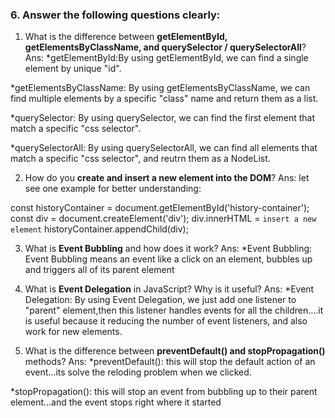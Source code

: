 


### 6. Answer the following questions clearly:

1. What is the difference between **getElementById, getElementsByClassName, and querySelector / querySelectorAll**?
Ans: 
*getElementById:By using getElementById, we can find a single element by unique "id".

*getElementsByClassName: By using getElementsByClassName, we can find multiple elements by a specific "class" name and return them as a list.

*querySelector: By using querySelector, we can find the first element that match a specific "css selector".

*querySelectorAll: By using querySelectorAll, we can find all elements that match a specific "css selector", and reutrn them as a NodeList.

2. How do you **create and insert a new element into the DOM**?
Ans: let see one example for better understanding:

const historyContainer = document.getElementById('history-container');
const div = document.createElement('div');
 div.innerHTML = `insert a new element`
  historyContainer.appendChild(div);


3. What is **Event Bubbling** and how does it work?
Ans:
*Event Bubbling: Event Bubbling means an event like a click on an element, bubbles up and triggers all of its parent element

4. What is **Event Delegation** in JavaScript? Why is it useful?
Ans:
*Event Delegation: By using Event Delegation, we just add one listener to "parent" element,then this listener handles events for all the children....it is useful because it reducing the number of event listeners, and also work for new elements.

5. What is the difference between **preventDefault() and stopPropagation()** methods?
Ans:
*preventDefault(): this will stop the default action of an event...its solve the reloding problem when we clicked.

*stopPropagation(): this will stop an event from bubbling up to their parent element...and the event stops right where it started


